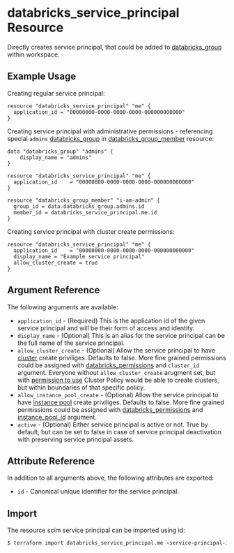 # databricks_service_principal Resource

Directly creates service principal, that could be added to [databricks_group](group.md) within workspace.

## Example Usage

Creating regular service principal:

```hcl
resource "databricks_service_principal" "me" {
  application_id = "00000000-0000-0000-0000-000000000000"
}
```

Creating service principal with administrative permissions - referencing special `admins` [databricks_group](../data-sources/group.md) in [databricks_group_member](group_member.md) resource:

```hcl
data "databricks_group" "admins" {
    display_name = "admins"
}

resource "databricks_service_principal" "me" {
  application_id    = "00000000-0000-0000-0000-000000000000"
}

resource "databricks_group_member" "i-am-admin" {
  group_id = data.databricks_group.admins.id
  member_id = databricks_service_principal.me.id
}
```

Creating service principal with cluster create permissions:

```hcl
resource "databricks_service_principal" "me" {
  application_id    = "00000000-0000-0000-0000-000000000000"
  display_name = "Example service principal"
  allow_cluster_create = true
}
```

## Argument Reference

The following arguments are available:

* `application_id` - (Required) This is the application id of the given service principal and will be their form of access and identity.
* `display_name` - (Optional) This is an alias for the service principal can be the full name of the service principal.
* `allow_cluster_create` -  (Optional) Allow the service principal to have [cluster](cluster.md) create priviliges. Defaults to false. More fine grained permissions could be assigned with [databricks_permissions](permissions.md#Cluster-usage) and `cluster_id` argument. Everyone without `allow_cluster_create` arugment set, but with [permission to use](permissions.md#Cluster-Policy-usage) Cluster Policy would be able to create clusters, but within boundaries of that specific policy.
* `allow_instance_pool_create` -  (Optional) Allow the service principal to have [instance pool](instance_pool.md) create priviliges. Defaults to false. More fine grained permissions could be assigned with [databricks_permissions](permissions.md#Instance-Pool-usage) and [instance_pool_id](permissions.md#instance_pool_id) argument.
* `active` - (Optional) Either service principal is active or not. True by default, but can be set to false in case of service principal deactivation with preserving service principal assets.

## Attribute Reference

In addition to all arguments above, the following attributes are exported:

* `id` - Canonical unique identifier for the service principal.

## Import

The resource scim service principal can be imported using id:

```bash
$ terraform import databricks_service_principal.me <service-principal-id>
```
